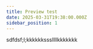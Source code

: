 ```yaml
---
title: Preview test
date: 2025-03-31T19:38:00.000Z
sidebar_position: 1
---
```

sdfdsf;l;kkkkkksssllllkkkkkkk
